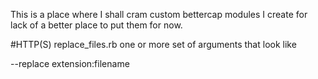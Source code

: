 This is a place where I shall cram custom bettercap modules I create for lack of a better place to put them for now.

#HTTP(S)
replace_files.rb
one or more set of arguments that look like

--replace  extension:filename
